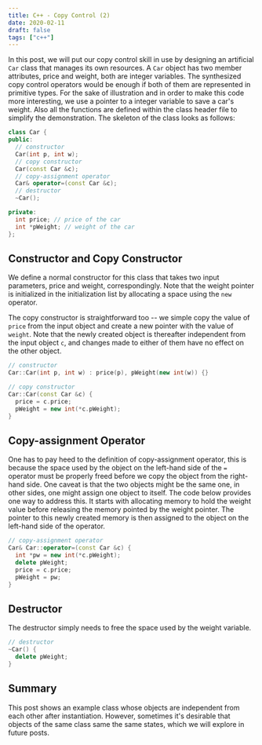 ```yaml
---
title: C++ - Copy Control (2)
date: 2020-02-11
draft: false
tags: ["c++"]
---
```


In this post, we will put our copy control skill in use by designing an artificial `Car` class that manages its own resources.
A `Car` object has two member attributes, price and weight, both are integer variables.
The synthesized copy control operators would be enough if both of them are represented in primitive types.
For the sake of illustration and in order to make this code more interesting, we use a pointer to a integer variable to save a car's weight.
Also all the functions are defined within the class header file to simplify the demonstration.
The skeleton of the class looks as follows:

```cpp
class Car {
public:
  // constructor
  Car(int p, int w);
  // copy constructor
  Car(const Car &c);
  // copy-assignment operator
  Car& operator=(const Car &c);
  // destructor
  ~Car();

private:
  int price; // price of the car
  int *pWeight; // weight of the car
};
```

## Constructor and Copy Constructor

We define a normal constructor for this class that takes two input parameters, price and weight, correspondingly.
Note that the weight pointer is initialized in the initialization list by allocating a space using the `new` operator.

The copy constructor is straightforward too -- we simple copy the value of `price` from the input object and create a new pointer with the value of `weight`.
Note that the newly created object is thereafter independent from the input object `c`, and changes made to either of them have no effect on the other object.

```cpp
// constructor
Car::Car(int p, int w) : price(p), pWeight(new int(w)) {}

// copy constructor
Car::Car(const Car &c) {
  price = c.price;
  pWeight = new int(*c.pWeight);
}
```

## Copy-assignment Operator

One has to pay heed to the definition of copy-assignment operator, this is because the space used by the object on the left-hand side of the `=` operator must be properly freed before we copy the object from the right-hand side.
One caveat is that the two objects might be the same one, in other sides, one might assign one object to itself.
The code below provides one way to address this.
It starts with allocating memory to hold the weight value before releasing the memory pointed by the weight pointer.
The pointer to this newly created memory is then assigned to the object on the left-hand side of the operator.

```cpp
// copy-assignment operator
Car& Car::operator=(const Car &c) {
  int *pw = new int(*c.pWeight);
  delete pWeight;
  price = c.price;
  pWeight = pw;
}
```

## Destructor

The destructor simply needs to free the space used by the weight variable.

```cpp
// destructor
~Car() {
  delete pWeight;
}
```

## Summary

This post shows an example class whose objects are independent from each other after instantiation.
However, sometimes it's desirable that objects of the same class same the same states, which we will explore in future posts.
